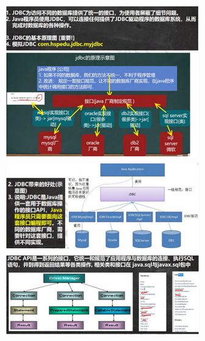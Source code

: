 ![image-20241009223931163](../notes-images/image-20241009223931163.png)

![image-20241010204312577](../notes-images/image-20241010204312577.png)

![image-20241010204251024](../notes-images/image-20241010204251024.png)